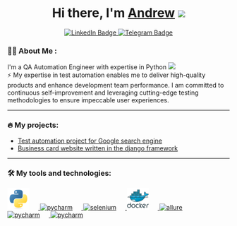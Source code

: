 <h1 align="center">Hi there, I'm <a href="https://goo.su/Fkb9ti" target="_blank">Andrew</a> 
<img src="https://github.com/blackcater/blackcater/raw/main/images/Hi.gif" height="32"/></h1>
<!-- <h1 align="center">Hi there, I'm Andrew</h1><img src="https://github.com/blackcater/blackcater/raw/main/images/Hi.gif" height="32"/></h1> -->

<div id="badges" align="center">
  <a href="https://www.linkedin.com/in/andrew-zheleznyak-6037a6282/">
    <img src="https://img.shields.io/badge/LinkedIn-blue?style=for-the-badge&logo=linkedin&logoColor=white" alt="LinkedIn Badge"/>
  </a>
  <a href="https://t.me/andrew_andreww">
    <img src="https://img.shields.io/badge/Telegram-blue?style=for-the-badge&logo=telegram&logoColor=white" alt="Telegram Badge"/>
  </a>
</div>

### :woman_technologist: About Me :
I'm a QA Automation Engineer with expertise in Python <img src="https://media.giphy.com/media/WUlplcMpOCEmTGBtBW/giphy.gif" width="30">
<br>:zap: My expertise in test automation enables me to deliver high-quality products and enhance development team performance. 
I am committed to continuous self-improvement and leveraging cutting-edge testing methodologies to ensure impeccable user experiences.

---

### :fire: My projects:
* [Test automation project for Google search engine](https://github.com/andrew1andrew/UISeleniumTests)
* [Business card website written in the django framework](https://goo.su/Fkb9ti)

---

### :hammer_and_wrench: My tools and technologies:
<div>

<p align="left"> <a href="https://www.python.org" target="_blank" rel="noreferrer"> <img src="https://raw.githubusercontent.com/devicons/devicon/master/icons/python/python-original.svg" style="margin-right:20px" alt="python" width="50" height="50"/> </a> 
<a href="https://www.jetbrains.com/pycharm/" target="_blank" rel="noreferrer"> <img src="https://upload.wikimedia.org/wikipedia/commons/thumb/1/1d/PyCharm_Icon.svg/1200px-PyCharm_Icon.svg.png" style="margin-right:20px" alt="pycharm" width="50" height="50"/> </a>
<a href="https://www.selenium.dev" target="_blank" rel="noreferrer"> <img src="https://www.svgrepo.com/show/354321/selenium.svg" style="margin-right:20px" alt="selenium" width="50" height="50"/> </a>
<a href="https://www.docker.com/" target="_blank" rel="noreferrer"> <img src="https://raw.githubusercontent.com/devicons/devicon/master/icons/docker/docker-original-wordmark.svg" style="margin-right:20px" alt="docker" width="50" height="50"/> </a>
<a href="https://github.com/allure-framework" target="_blank" rel="noreferrer"> <img src="https://avatars.githubusercontent.com/u/5879127?s=280&v=4" style="margin-right:20px" alt="allure" width="50" height="50"/> </a>
<a href="https://about.gitlab.com/" target="_blank" rel="noreferrer"> <img src="https://cdn.worldvectorlogo.com/logos/gitlab.svg" style="margin-right:20px" alt="pycharm" width="50" height="50"/> </a>
<a href="https://web.telegram.org/k/" target="_blank" rel="noreferrer"> <img src="https://upload.wikimedia.org/wikipedia/commons/thumb/8/82/Telegram_logo.svg/2048px-Telegram_logo.svg.png" style="margin-right:20px" alt="pycharm" width="50" height="50"/> </a> </p>
</div>
